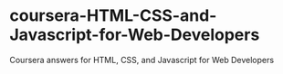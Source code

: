 # coursera-HTML-CSS-and-Javascript-for-Web-Developers
Coursera answers for HTML, CSS, and Javascript for Web Developers
